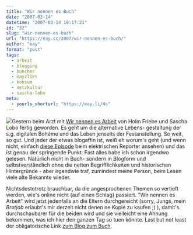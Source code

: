```yaml
---
title: "Wir nennen es Buch"
date: "2007-03-14"
datetime: "2007-03-14 18:17:21"
id: "32"
slug: "wir-nennen-es-buch"
url: "https://eay.cc/2007/wir-nennen-es-buch/"
author: "eay"
format: "post"
tags:
  - arbeit
  - blogging
  - buecher
  - eayzlies
  - konsum
  - netzkultur
  - sascha-lobo
meta:
  - yourls_shorturl: "https://eay.li/4s"
---
```


![](/uploads/2007/wnea.jpg)Gestern beim Arzt mit [Wir nennen es Arbeit](http://www.amazon.de/exec/obidos/ASIN/3453120922/eayznet-21) von Holm Friebe und Sascha Lobo fertig geworden. Es geht um die alternative Lebens- gestaltung der s.g. digitalen Bohéme und das Leben jenseits der Festanstellung. So weit, so gut. Und jeder der etwas blogaffin ist, weiß eh worum's geht (und wenn nicht, einfach [diese Episode](http://www.elektrischer-reporter.de/index.php/site/film/10/) beim elektrischen Reporter ansehen) und das ist genau der springende Punkt: Fast alles habe ich schon irgendwo gelesen. Natürlich nicht in Buch- sondern in Blogform und selbstverständlich ohne die netten Begrifflichkeiten und historischen Hintergründe - aber irgendwie traf, zumindest meine Person, beim Lesen viele alte Bekannte wieder.

Nichtsdestotrotz brauchbar, da die angesprochenen Themen so vertieft werden, wie's online nicht (auf einen Schlag) passiert. "Wir nennen es Arbeit" wird jetzt jedenfalls an die Eltern durchgereicht (sorry, Jungs, mein _Brotjob_ erlaubt's mir derzeit nicht denen ne Kopie zu kaufen ;) ), damit's durchschaubarer für die beiden wird und sie vielleicht eine Ahnung bekommen, was ich hier den ganzen Tag so tuen könnte. Last but not least der obligatorische Link [zum Blog zum Buch](http://wirnennenesarbeit.de/).
